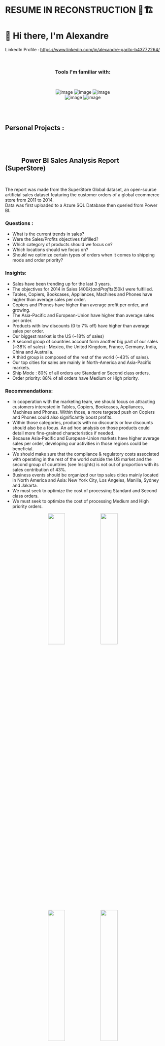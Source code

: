 # RESUME IN RECONSTRUCTION 🚧🏗


# 👋 Hi there, I'm Alexandre




LinkedIn Profile : https://www.linkedin.com/in/alexandre-garito-b43772264/  
<!-- PDF Resume : https://github.com/AlexandreGarito/Resume -->

<br>

<div align="center">

### Tools I'm familiar with:  

<br>

![image](https://img.shields.io/badge/PowerBI-F2C811?style=for-the-badge&logo=Power%20BI&logoColor=white)
![image](https://img.shields.io/badge/Microsoft%20SQL%20Server-CC2927?style=for-the-badge&logo=microsoft%20sql%20server&logoColor=white)
![image](https://img.shields.io/badge/Python-FFD43B?style=for-the-badge&logo=python&logoColor=blue)  
![image](https://img.shields.io/badge/Google_Cloud-4285F4?style=for-the-badge&logo=google-cloud&logoColor=white)
![image](https://img.shields.io/badge/microsoft%20azure-0089D6?style=for-the-badge&logo=microsoft-azure&logoColor=white)
  
</div>

<div align="left">


<br>





<br>


## Personal Projects :

<br>
<br>



## &ensp;&ensp;&ensp;&ensp;&ensp;Power BI Sales Analysis Report (SuperStore)

<br>

The report was made from the SuperStore Global dataset, an open-source artificial sales dataset featuring the customer orders of a global ecommerce store from 2011 to 2014.  
Data was first uploaded to a Azure SQL Database then queried from Power BI.  

### Questions :
  - What is the current trends in sales?
  - Were the Sales/Profits objectives fulfilled?
  - Which category of products should we focus on?
  - Which locations should we focus on?
  - Should we optimize certain types of orders when it comes to shipping mode and order priority?
  
### Insights:
  - Sales have been trending up for the last 3 years.
  - The objectives for 2014 in Sales ($400k) and Profits ($50k) were fulfilled.
  - Tables, Copiers, Bookcases, Appliances, Machines and Phones have higher than average sales per order.
  - Copiers and Phones have higher than average profit per order, and growing.
  - The Asia-Pacific and European-Union have higher than average sales per order.
  - Products with low discounts (0 to 7% off) have higher than average sales per order.
  - Our biggest market is the US (~18% of sales)
  - A second group of countries account form another big part of our sales (~38% of sales) : Mexico, the United Kingdom, France, Germany, India, China and Australia.
  - A third group is composed of the rest of the world (~43% of sales).
  - Our top cities for sales are mainly in North-America and Asia-Pacific markets.
  - Ship Mode : 80% of all orders are Standard or Second class orders.
  - Order priority: 88% of all orders have Medium or High priority.

### Recommendations:
  - In cooperation with the marketing team, we should focus on attracting customers interested in Tables, Copiers, Bookcases, Appliances, Machines and Phones. Within those, a more targeted push on Copiers and Phones could also significantly boost profits.
  - Within those categories, products with no discounts or low discounts should also be a focus. An ad hoc analysis on those products could detail more fine-grained characteristics if needed.
  - Because Asia-Pacific and European-Union markets have higher average sales per order, developing our activities in those regions could be beneficial.
  - We should make sure that the compliance & regulatory costs associated with operating in the rest of the world outside the US market and the second group of countries (see Insights) is not out of proportion with its sales contribution of 43%.
  - Business events should be organized our top sales cities mainly located in North America and Asia: New York City, Los Angeles, Manilla, Sydney and Jakarta.
  - We must seek to optimize the cost of processing Standard and Second class orders.
  - We must seek to optimize the cost of processing Medium and High priority orders.

<p align="center">
  <img src="https://github.com/AlexandreGarito/pbi_demo_1/blob/main/images/demo1_0001.jpg" width="33%" />
  <img src="https://github.com/AlexandreGarito/pbi_demo_1/blob/main/images/demo1_0002.jpg" width="33%" />
  <img src="https://github.com/AlexandreGarito/pbi_demo_1/blob/main/images/demo1_0003.jpg" width="33%" />
  <img src="https://github.com/AlexandreGarito/pbi_demo_1/blob/main/images/demo1_0004.jpg" width="33%" />
  <img src="https://github.com/AlexandreGarito/pbi_demo_1/blob/main/images/demo1_0005.jpg" width="33%" />
  <img src="https://github.com/AlexandreGarito/pbi_demo_1/blob/main/images/demo1_0006.jpg" width="33%" />  
  <img src="https://github.com/AlexandreGarito/pbi_demo_1/blob/main/images/demo1_0007.jpg" width="33%" align="left"/>
</p>  

<br>  

</div>

<br>  
<br>  
<br>  
<br>  
<br>  
<br>  
<br>  
<br>  

## &ensp;&ensp;&ensp;&ensp;&ensp;Power BI Sales Analysis Report (SuperStore)

### Insights:
  - 
  - 

### Recommendations:
  - 
  - 
  - 

## GCP-hosted Micro-ETL Data Pipeline and Dashboard  

![illustration pipeline1](https://github.com/AlexandreGarito/data-pipeline-demo-1/blob/main/images/illustration%20pipeline%20demo-1.png)




Tools & skills in this project :  

✅ Python (API calls, pandas, pytest unit testing, Dash-Plotly, code documentation) 

✅ Docker (managing dependencies and interactions with GCP environment)  

✅ Google Cloud Platform:  
    ✔ Cloud Build (CI/CD from GitHub repo)  
    ✔ Cloud Run (runs Docker containers)  
    ✔ Cloud Composer (Managed Airflow)  
    ✔ Secret Manager (secure access to secrets hosted in GCP)  
    
<br>
<br>

### SQL Database Setup and Analysis of a Glassdoor Job Listings Dataset

![illustration pipeline2](https://github.com/AlexandreGarito/SQL-database-demo-2/blob/main/images/illustration%20pipeline%20demo-2.png)

GitHub repo link : https://github.com/AlexandreGarito/SQL-database-demo-2  
GCP Looker dashboard link : https://lookerstudio.google.com/reporting/127231ff-fc3c-464a-a6b5-28d075df9672

<br>

Tools & skills in this project : 

  ✅ Clean and validate a large (1.5GB) and dirty (web-scraped) dataset using Python pandas  
  
  ✅ Design and create a multi-dimensional database schema using SQL  
  
  ✅ Manage compatibility issues involved in the data upload to a PostgreSQL database hosted on GCP  
  
  ✅ Perform SQL-based querying and gain insights using GCP BigQuery  
  
  ✅ Visualize data using GCP Looker (formerly Data Studio)  

<br>

<div align="center">



  
<br>
<br>

![image](https://github-profile-summary-cards.vercel.app/api/cards/profile-details?username=AlexandreGarito&theme=vue)

</div>

<br>
<br>


### Hobby-related accessory skills:
- SideFX's Houdini (3D modelisation & rendering)
- Unity (real-time 3D)
- Zbrush (3D sculpting)
- Substance Designer (3D texturing)
- Adobe Photoshop (photo montage)
- Adobe Premiere (video montage)
- Stable Diffusion (image generation)
- Photogrammetry (3D modelisation from photos)
- SLA 3D printing
- NFC tags




